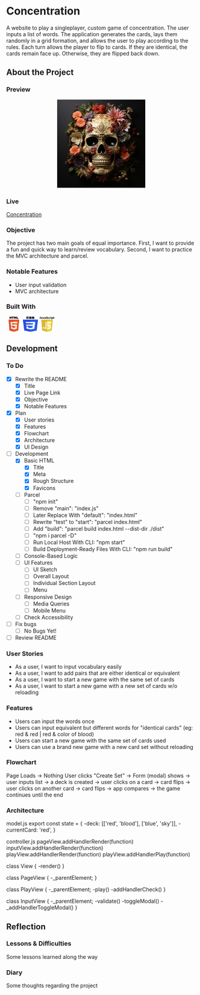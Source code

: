 # Concentration

A website to play a singleplayer, custom game of concentration. The user inputs a list of words. The application generates the cards, lays them randomly in a grid formation, and allows the user to play according to the rules. Each turn allows the player to flip to cards. If they are identical, the cards remain face up. Otherwise, they are flipped back down.

## About the Project

### Preview

<div align='center'>
    <img src='./README/project-preview.png'>
</div>

### Live

<a href='https://erreurdesyntaxe.github.io/concentration/'>Concentration</a>

### Objective

The project has two main goals of equal importance. First, I want to provide a fun and quick way to learn/review vocabulary. Second, I want to practice the MVC architecture and parcel.

### Notable Features

- User input validation
- MVC architecture

### Built With

<img src='./README/html5-logo.svg' style='width:40px; height: 40px' >
<img src='./README/css3-logo.svg' style='width:40px; height: 40px' >
<img src='./README/javascript-logo.svg' style='width:40px; height: 40px' >
<!-- <img src='./README/webpack-logo.svg' style='width:40px; height: 40px' > -->
<!-- <img src='./README/parcel.ico' style='width:40px; height: 40px' > -->

## Development

### To Do

- [x] Rewrite the README
  - [x] Title
  - [x] Live Page Link
  - [x] Objective
  - [x] Notable Features
- [x] Plan
  - [x] User stories
  - [x] Features
  - [x] Flowchart
  - [x] Architecture
  - [x] UI Design
- [ ] Development
  - [x] Basic HTML
    - [x] Title
    - [x] Meta
    - [x] Rough Structure
    - [x] Favicons
  - [ ] Parcel
    - [ ] "npm init"
    - [ ] Remove "main": "index.js"
    - [ ] Later Replace With "default": "index.html"
    - [ ] Rewrite "test" to "start": "parcel index.html"
    - [ ] Add "build": "parcel build index.html --dist-dir ./dist"
    - [ ] "npm i parcel -D"
    - [ ] Run Local Host With CLI: "npm start"
    - [ ] Build Deployment-Ready Files With CLI: "npm run build"
  - [ ] Console-Based Logic
  - [ ] UI Features
    - [ ] UI Sketch
    - [ ] Overall Layout
    - [ ] Individual Section Layout
    - [ ] Menu
  - [ ] Responsive Design
    - [ ] Media Queries
    - [ ] Mobile Menu
  - [ ] Check Accessibility
- [ ] Fix bugs
  - [ ] No Bugs Yet!
- [ ] Review README

### User Stories

- As a user, I want to input vocabulary easily
- As a user, I want to add pairs that are either identical or equivalent
- As a user, I want to start a new game with the same set of cards
- As a user, I want to start a new game with a new set of cards w/o reloading

### Features

- Users can input the words once
- Users can input equivalent but different words for "identical cards" (eg: red & red | red & color of blood)
- Users can start a new game with the same set of cards used
- Users can use a brand new game with a new card set without reloading

### Flowchart

Page Loads -> Nothing
User clicks "Create Set" -> Form (modal) shows -> user inputs list -> a deck is created -> user clicks on a card -> card flips -> user clicks on another card -> card flips -> app compares -> the game continues until the end

### Architecture

model.js
export const state = {
-deck: [['red', 'blood'], ['blue', 'sky']],
-currentCard: 'red',
}

controller.js
pageView.addHandlerRender(function)
inputView.addHandlerRender(function)
playView.addHandlerRender(function)
playView.addHandlerPlay(function)

class View {
-render()
}

class PageView {
-\_parentElement;
}

class PlayView {
-\_parentElement;
-play()
-addHandlerCheck()
}

class InputView {
-\_parentElement;
-validate()
-toggleModal()
-\_addHandlerToggleModal()
}

## Reflection

### Lessons & Difficulties

Some lessons learned along the way

### Diary

Some thoughts regarding the project
